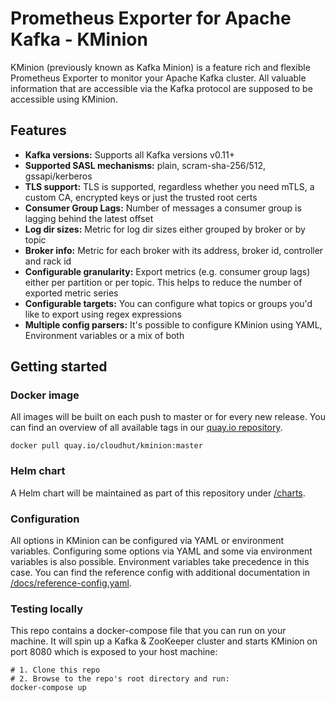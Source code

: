 # Prometheus Exporter for Apache Kafka - KMinion

KMinion (previously known as Kafka Minion) is a feature rich and flexible Prometheus Exporter to monitor your Apache
Kafka cluster. All valuable information that are accessible via the Kafka protocol are supposed to be accessible using
KMinion.

## Features

- **Kafka versions:** Supports all Kafka versions v0.11+
- **Supported SASL mechanisms:** plain, scram-sha-256/512, gssapi/kerberos
- **TLS support:** TLS is supported, regardless whether you need mTLS, a custom CA, encrypted keys or just the trusted
  root certs
- **Consumer Group Lags:** Number of messages a consumer group is lagging behind the latest offset
- **Log dir sizes:** Metric for log dir sizes either grouped by broker or by topic
- **Broker info:** Metric for each broker with its address, broker id, controller and rack id
- **Configurable granularity:** Export metrics (e.g. consumer group lags) either per partition or per topic. This helps
  to reduce the number of exported metric series
- **Configurable targets:** You can configure what topics or groups you'd like to export using regex expressions
- **Multiple config parsers:** It's possible to configure KMinion using YAML, Environment variables or a mix of both

## Getting started

### Docker image

All images will be built on each push to master or for every new release. You can find an overview of all available tags
in our [quay.io repository](https://quay.io/repository/cloudhut/kminion?tab=tags).

```shell
docker pull quay.io/cloudhut/kminion:master
```

### Helm chart

A Helm chart will be maintained as part of this repository under [/charts](/charts).

### Configuration

All options in KMinion can be configured via YAML or environment variables. Configuring some options via YAML and some
via environment variables is also possible. Environment variables take precedence in this case. You can find the
reference config with additional documentation in [/docs/reference-config.yaml](/docs/reference-config.yaml).

### Testing locally

This repo contains a docker-compose file that you can run on your machine. It will spin up a Kafka & ZooKeeper cluster
and starts KMinion on port 8080 which is exposed to your host machine:

```shell
# 1. Clone this repo
# 2. Browse to the repo's root directory and run:
docker-compose up
```